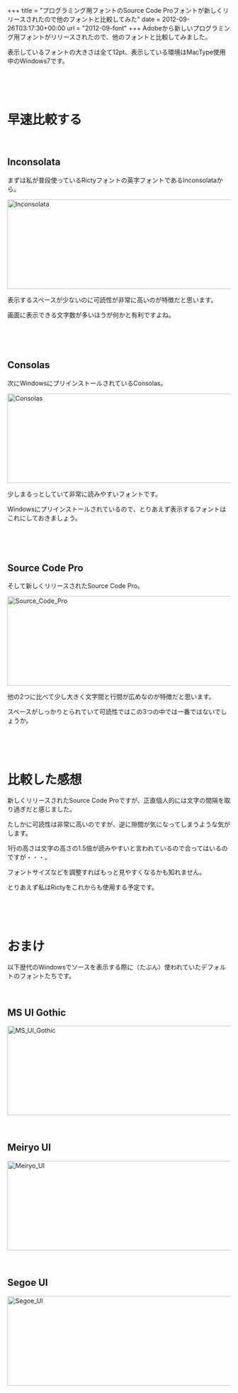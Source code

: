 +++
title = "プログラミング用フォントのSource Code Proフォントが新しくリリースされたので他のフォントと比較してみた"
date = 2012-09-26T03:17:30+00:00
url = "2012-09-font"
+++
Adobeから新しいプログラミング用フォントがリリースされたので、他のフォントと比較してみました。 

表示しているフォントの大きさは全て12pt、表示している環境はMacType使用中のWindows7です。 

&nbsp; 

&nbsp; 

# 早速比較する

&nbsp; 

## Inconsolata

まずは私が普段使っているRictyフォントの英字フォントであるInconsolataから。 

[<img style="background-image: none; border-bottom: 0px; border-left: 0px; padding-left: 0px; padding-right: 0px; display: inline; border-top: 0px; border-right: 0px; padding-top: 0px" title="Inconsolata" border="0" alt="Inconsolata" src="http://5000164.jp/wp-content/uploads/2012/09/Inconsolata_thumb.png" width="640" height="202" />](http://5000164.jp/wp-content/uploads/2012/09/Inconsolata.png) 

表示するスペースが少ないのに可読性が非常に高いのが特徴だと思います。 

画面に表示できる文字数が多いほうが何かと有利ですよね。 

&nbsp; 

&nbsp; 

## Consolas

次にWindowsにプリインストールされているConsolas。 

[<img style="background-image: none; border-bottom: 0px; border-left: 0px; padding-left: 0px; padding-right: 0px; display: inline; border-top: 0px; border-right: 0px; padding-top: 0px" title="Consolas" border="0" alt="Consolas" src="http://5000164.jp/wp-content/uploads/2012/09/Consolas_thumb.png" width="640" height="202" />](http://5000164.jp/wp-content/uploads/2012/09/Consolas.png) 

少しまるっとしていて非常に読みやすいフォントです。 

Windowsにプリインストールされているので、とりあえず表示するフォントはこれにしておきましょう。 

&nbsp; 

&nbsp; 

## Source Code Pro

そして新しくリリースされたSource Code Pro。 

[<img style="background-image: none; border-bottom: 0px; border-left: 0px; padding-left: 0px; padding-right: 0px; display: inline; border-top: 0px; border-right: 0px; padding-top: 0px" title="Source_Code_Pro" border="0" alt="Source_Code_Pro" src="http://5000164.jp/wp-content/uploads/2012/09/Source_Code_Pro_thumb.png" width="640" height="202" />](http://5000164.jp/wp-content/uploads/2012/09/Source_Code_Pro.png) 

他の2つに比べて少し大きく文字間と行間が広めなのが特徴だと思います。 

スペースがしっかりとられていて可読性ではこの3つの中では一番ではないでしょうか。 

&nbsp; 

&nbsp; 

# 比較した感想

新しくリリースされたSource Code Proですが、正直個人的には文字の間隔を取り過ぎだと感じました。 

たしかに可読性は非常に高いのですが、逆に隙間が気になってしまうような気がします。 

1行の高さは文字の高さの1.5倍が読みやすいと言われているので合ってはいるのですが・・・。 

フォントサイズなどを調整すればもっと見やすくなるかも知れません。 

とりあえず私はRictyをこれからも使用する予定です。 

&nbsp; 

&nbsp; 

# おまけ

以下歴代のWindowsでソースを表示する際に（たぶん）使われていたデフォルトのフォントたちです。 

&nbsp; 

## MS UI Gothic

[<img style="background-image: none; border-bottom: 0px; border-left: 0px; padding-left: 0px; padding-right: 0px; display: inline; border-top: 0px; border-right: 0px; padding-top: 0px" title="MS_UI_Gothic" border="0" alt="MS_UI_Gothic" src="http://5000164.jp/wp-content/uploads/2012/09/MS_UI_Gothic_thumb.png" width="640" height="202" />](http://5000164.jp/wp-content/uploads/2012/09/MS_UI_Gothic.png) 

&nbsp; 

## Meiryo UI

[<img style="background-image: none; border-bottom: 0px; border-left: 0px; padding-left: 0px; padding-right: 0px; display: inline; border-top: 0px; border-right: 0px; padding-top: 0px" title="Meiryo_UI" border="0" alt="Meiryo_UI" src="http://5000164.jp/wp-content/uploads/2012/09/Meiryo_UI_thumb.png" width="640" height="202" />](http://5000164.jp/wp-content/uploads/2012/09/Meiryo_UI.png) 

&nbsp; 

## Segoe UI

[<img style="background-image: none; border-bottom: 0px; border-left: 0px; padding-left: 0px; padding-right: 0px; display: inline; border-top: 0px; border-right: 0px; padding-top: 0px" title="Segoe_UI" border="0" alt="Segoe_UI" src="http://5000164.jp/wp-content/uploads/2012/09/Segoe_UI_thumb.png" width="640" height="202" />](http://5000164.jp/wp-content/uploads/2012/09/Segoe_UI.png)